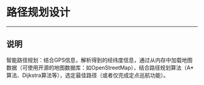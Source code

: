 # 路径规划设计

---

## 说明

智能路径规划：结合GPS信息，解析得到的经纬度信息，通过从内存中加载地图数据（可使用开源的地图数据库：如OpenStreetMap），结合路径规划算法（A*算法、Dijkstra算法等），选定最佳路径（或者仅完成定点巡航功能）。
